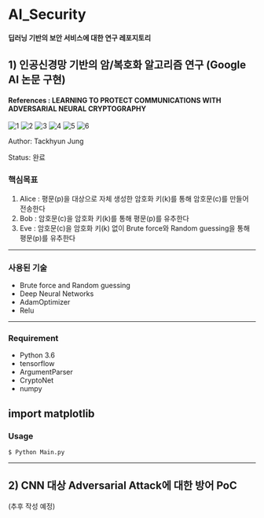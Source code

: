 # AI_Security
#### 딥러닝 기반의 보안 서비스에 대한 연구 레포지토리

## 1) 인공신경망 기반의 암/복호화 알고리즘 연구 (Google AI 논문 구현)
#### References : LEARNING TO PROTECT COMMUNICATIONS WITH ADVERSARIAL NEURAL CRYPTOGRAPHY

![1](https://user-images.githubusercontent.com/41291493/109268442-70316680-784e-11eb-8bdd-8a9a31418c5b.png)
![2](https://user-images.githubusercontent.com/41291493/109268446-7293c080-784e-11eb-964f-bbefe725f8c9.png)
![3](https://user-images.githubusercontent.com/41291493/109268449-73c4ed80-784e-11eb-8451-5b1aeb600ff0.png)
![4](https://user-images.githubusercontent.com/41291493/109268451-745d8400-784e-11eb-9bf2-628344b64b13.png)
![5](https://user-images.githubusercontent.com/41291493/109268455-74f61a80-784e-11eb-8c2e-a125a39a8162.png)
![6](https://user-images.githubusercontent.com/41291493/109268456-758eb100-784e-11eb-8315-78111bc191ed.png)

Author: Tackhyun Jung

Status: 완료

### 핵심목표
1) Alice : 평문(p)을 대상으로 자체 생성한 암호화 키(k)를 통해 암호문(c)를 만들어 전송한다
2) Bob : 암호문(c)을 암호화 키(k)를 통해 평문(p)를 유추한다
3) Eve : 암호문(c)을 암호화 키(k) 없이 Brute force와 Random guessing을 통해 평문(p)를 유추한다

---

### 사용된 기술
* Brute force and Random guessing
* Deep Neural Networks
* AdamOptimizer
* Relu

---

### Requirement
* Python 3.6
* tensorflow
* ArgumentParser
* CryptoNet
* numpy

import matplotlib
---

### Usage

```
$ Python Main.py
```

---

## 2) CNN 대상 Adversarial Attack에 대한 방어 PoC

(추후 작성 예정)



